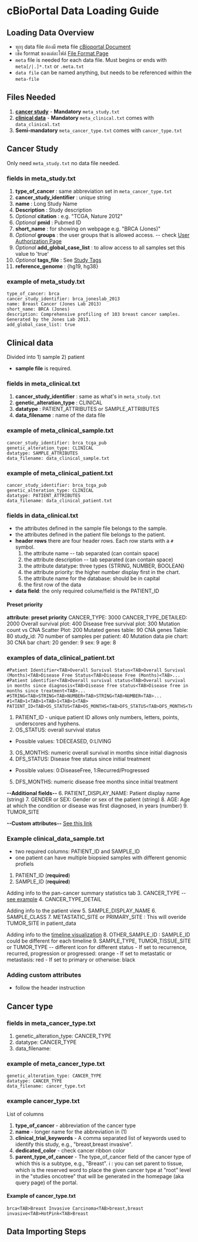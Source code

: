# cBioPortal Data Loading Guide

## Loading Data Overview

- ทุกๅ data file ต้องมี meta file [cBioportal Document](https://docs.cbioportal.org/5.1-data-loading/data-loading#preparing-study-data)
- เช็ค format ของแต่ละไฟล์ [File Format Page](https://docs.cbioportal.org/5.1-data-loading/data-loading/file-formats)
- `meta` file is needed for each data file. Must begins or ends with `meta[/|.]*.txt` or `.meta.txt`
- `data file` can be named anything, but needs to be referenced within the `meta-file`

## Files Needed

1. [**cancer study**](#cancer_study) - **Mandatory** `meta_study.txt` 
2. [**clinical data**](#clinical_data) - **Mandatory** `meta_clinical.txt` comes with `data_clinical.txt`
3. **Semi-mandatory** `meta_cancer_type.txt` comes with `cancer_type.txt`

## Cancer Study
Only need `meta_study.txt` no data file needed.

### fields in meta_study.txt 

1. **type_of_cancer** : same abbreviation set in `meta_cancer_type.txt`
2. **cancer_study_identifier** : unique string
3. **name** : Long Study Name
4. **Description** : Study description
5. _Optional_ **citation** : e.g. "TCGA, Nature 2012"
6. _Optional_ **pmid** : Pubmed ID
7. **short_name** : for showing on webpage e.g. "BRCA (Jones)"
8. _Optional_ **groups** : the user groups that is allowed access. -- check [User Authorization Page](https://docs.cbioportal.org/2.2-authorization-and-authentication/user-authorization)
9. _Optional_ **add_global_case_list** : to allow access to all samples set this value to 'true'
10. _Optional_ **tags_file** : See [Study Tags](https://docs.cbioportal.org/5.1-data-loading/data-loading/file-formats#study-tags-file)
11. **reference_genome** : {hg19, hg38}

### example of meta_study.txt

```
type_of_cancer: brca
cancer_study_identifier: brca_joneslab_2013
name: Breast Cancer (Jones Lab 2013)
short_name: BRCA (Jones)
description: Comprehensive profiling of 103 breast cancer samples. Generated by the Jones Lab 2013.
add_global_case_list: true
```

## Clinical data
Divided into 1) sample 2) patient
- **sample file** is required.

### fields in meta_clinical.txt
1. **cancer_study_identifier** : same as what's in `meta_study.txt`
2. **genetic_alteration_type** : CLINICAL
3. **datatype** : PATIENT_ATTRIBUTES or SAMPLE_ATTRIBUTES
4. **data_filename** : name of the data file

### example of meta_clinical_sample.txt

```
cancer_study_identifier: brca_tcga_pub
genetic_alteration_type: CLINICAL
datatype: SAMPLE_ATTRIBUTES
data_filename: data_clinical_sample.txt
```

### example of meta_clinical_patient.txt

```
cancer_study_identifier: brca_tcga_pub
genetic_alteration_type: CLINICAL
datatype: PATIENT_ATTRIBUTES
data_filename: data_clinical_patient.txt
```

### fields in data_clinical.txt

- the attributes defined in the sample file belongs to the sample. 
- the attributes defined in the patient file belongs to the patient.
- **header rows** there are four header rows. Each row starts with a `#` symbol.
  1. the attribute name -- tab separated (can contain space)
  2. the attribute description -- tab separated (can contain space)
  3. the attribute datatype: three types {STRING, NUMBER, BOOLEAN}
  4. the attribute priority: the higher number display first in the chart. 
  5. the attribute name for the database: should be in capital
  6. the first row of the data
- **data field**: the only required colume/field is the PATIENT_ID

#### Preset priority  
  **attribute**: **preset priority**
    CANCER_TYPE: 3000
    CANCER_TYPE_DETAILED: 2000
    Overall survival plot: 400
    Disease free survival plot: 300
    Mutation count vs CNA Scatter Plot: 200
    Mutated genes table: 90
    CNA genes Table: 80
    study_id: 70
    number of samples per patient: 40
    Mutation data pie chart: 30
    CNA bar chart: 20
    gender: 9
    sex: 9
    age: 8

### examples of data_clinical_patient.txt
```
#Patient Identifier<TAB>Overall Survival Status<TAB>Overall Survival (Months)<TAB>Disease Free Status<TAB>Disease Free (Months)<TAB>...
#Patient identifier<TAB>Overall survival status<TAB>Overall survival in months since diagnosis<TAB>Disease free status<TAB>Disease free in months since treatment<TAB>...
#STRING<TAB>STRING<TAB>NUMBER<TAB>STRING<TAB>NUMBER<TAB>...
#1<TAB>1<TAB>1<TAB>1<TAB>1<TAB>
PATIENT_ID<TAB>OS_STATUS<TAB>OS_MONTHS<TAB>DFS_STATUS<TAB>DFS_MONTHS<TAB>...
  ```
1. PATIENT_ID - unique patient ID allows only numbers, letters, points, underscores and hyphens.
2. OS_STATUS: overall survival status
  - Possible values: 1:DECEASED, 0:LIVING
3. OS_MONTHS: numeric overall survival in months since initial diagnosis
4. DFS_STATUS: Disease free status since initial treatment
  - Possible values: 0:DiseaseFree, 1:Recurred/Progressed
5. DFS_MONTHS: numeric disease free months since initial treatment  

**--Additional fields--**
6. PATIENT_DISPLAY_NAME: Patient display name (string)
7. GENDER or SEX: Gender or sex of the patient (string)
8. AGE: Age at which the condition or disease was first diagnosed, in years (number)
9. TUMOR_SITE

**--Custom attributes--** [See this link](https://docs.cbioportal.org/5.1-data-loading/data-loading/file-formats#custom-columns-in-clinical-data)

### Example clinical_data_sample.txt
- two required columns: PATIENT_ID and SAMPLE_ID
- one patient can have multiple biopsied samples with different genomic profiels
1. PATIENT_ID (**required**)
2. SAMPLE_ID (**required**)

Adding info to the pan-cancer summary statistics tab 
3. CANCER_TYPE -- [see example](https://www.cbioportal.org/patient?studyId=lgg_ucsf_2014&caseId=P04) 
4. CANCER_TYPE_DETAIL

Adding info to the patient view
5. SAMPLE_DISPLAY_NAME
6. SAMPLE_CLASS
7. METASTATIC_SITE or PRIMARY_SITE : This will overide TUMOR_SITE in patient_data

Adding info to the [timeline visualization](https://docs.cbioportal.org/5.1-data-loading/data-loading/file-formats#timeline-data) 
8. OTHER_SAMPLE_ID : SAMPLE_ID could be different for each timeline
9. SAMPLE_TYPE, TUMOR_TISSUE_SITE or TUMOR_TYPE -- different icon for different status
    - If set to recurrence, recurred, progression or progressed: orange
    - If set to metastatic or metastasis: red
    - If set to primary or otherwise: black

### Adding custom attributes
- follow the header instruction

## Cancer type 

### fields in meta_cancer_type.txt
1. genetic_alteration_type: CANCER_TYPE
2. datatype: CANCER_TYPE
3. data_filename: 

### example of meta_cancer_type.txt

```
genetic_alteration_type: CANCER_TYPE
datatype: CANCER_TYPE
data_filename: cancer_type.txt
```
### example cancer_type.txt
List of columns 
1. **type_of_cancer** - abbreviation of the cancer type
2. **name** - longer name for the abbreviation in (1)
3. **clinical_trial_keywords** - A comma separated list of keywords used to identify this study, e.g., "breast,breast invasive".
4. **dedicated_color** - check cancer ribbon color
5. **parent_type_of_cancer** - The type_of_cancer field of the cancer type of which this is a subtype, e.g., "Breast". :information_source: : you can set parent to tissue, which is the reserved word to place the given cancer type at "root" level in the "studies oncotree" that will be generated in the homepage (aka query page) of the portal. 

#### Example of cancer_type.txt
```
brca<TAB>Breast Invasive Carcinoma<TAB>breast,breast invasive<TAB>HotPink<TAB>Breast
```

## Data Importing Steps